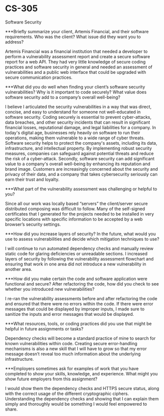 # CS-305
Software Security

***Briefly summarize your client, Artemis Financial, and their software requirements. Who was the client? What issue did they want you to address?

Artemis Financial was a financial institution that needed a developer to perform a vulnerability assessment report and create a secure software report for a web API. They had very little knowledge of secure coding practices and software security in general and needed an assessment of vulnerabilities and a public web interface that could be upgraded with secure communication practices. 

***What did you do well when finding your client’s software security vulnerabilities? Why is it important to code securely? What value does software security add to a company’s overall well-being?

I believe I articulated the security vulnerabilities in a way that was direct, concise, and easy to understand for someone not well-educated in software security.
Coding securely is essential to prevent cyber-attacks, data breaches, and other security incidents that can result in significant financial losses, reputational damage, and legal liabilities for a company. In today's digital age, businesses rely heavily on software to run their operations, making them vulnerable to a wide range of cyber threats. Software security helps to protect the company's assets, including its data, infrastructure, and intellectual property. By implementing robust security measures, companies can safeguard against potential threats and reduce the risk of a cyber-attack.  Secondly, software security can add significant value to a company's overall well-being by enhancing its reputation and brand image. Customers are increasingly concerned about the security and privacy of their data, and a company that takes cybersecurity seriously can earn their trust and loyalty. 

***What part of the vulnerability assessment was challenging or helpful to you?

Since all our work was locally based “servers” the client/server secure distributed composing was difficult to follow. Many of the self-signed certificates that I generated for the projects needed to be installed in very specific locations with specific information to be accepted by a web browser’s security settings.

***How did you increase layers of security? In the future, what would you use to assess vulnerabilities and decide which mitigation techniques to use?

I will continue to run automated dependency checks and manually review static code for glaring deficiencies or unreadable sections. I increased layers of security by following the vulnerability assessment flowchart and ensuring that work in one area did not introduce a new vulnerability in another area.

***How did you make certain the code and software application were functional and secure? After refactoring the code, how did you check to see whether you introduced new vulnerabilities?

I re-ran the vulnerability assessments before and after refactoring the code and ensured that there were no errors within the code. If there were error messages that could be displayed by improper inputs, I made sure to sanitize the inputs and error messages that would be displayed.

***What resources, tools, or coding practices did you use that might be helpful in future assignments or tasks?

Dependency checks will become a standard practice of mine to search for known vulnerabilities within code. Creating secure error-handling mechanisms is also a new skill that I will have to grow so that my error message doesn’t reveal too much information about the underlying infrastructure.

***Employers sometimes ask for examples of work that you have completed to show your skills, knowledge, and experience. What might you show future employers from this assignment?

I would show them the dependency checks and HTTPS secure status, along with the correct usage of the different cryptographic ciphers. Understanding the dependency checks and showing that I can explain them simply and thoroughly would be something I would feel empowered to share.
